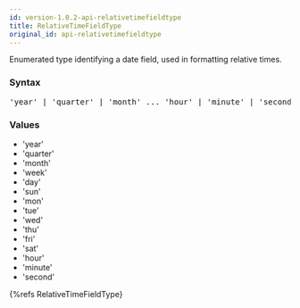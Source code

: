 ```yaml
---
id: version-1.0.2-api-relativetimefieldtype
title: RelativeTimeFieldType
original_id: api-relativetimefieldtype
---
```


Enumerated type identifying a date field, used in formatting relative times.

### Syntax

<pre class="syntax">
'year' | 'quarter' | 'month' ... 'hour' | 'minute' | 'second'
</pre>

### Values
 - 'year'
 - 'quarter'
 - 'month'
 - 'week'
 - 'day'
 - 'sun'
 - 'mon'
 - 'tue'
 - 'wed'
 - 'thu'
 - 'fri'
 - 'sat'
 - 'hour'
 - 'minute'
 - 'second'

{%refs RelativeTimeFieldType}
